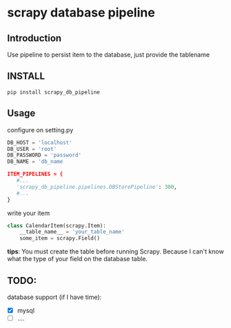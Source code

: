 # scrapy database pipeline

## Introduction

Use pipeline to persist item to the database,  just provide the tablename 

## INSTALL

```shell
pip install scrapy_db_pipeline
```

## Usage

configure on setting.py

```python
DB_HOST = 'localhost'
DB_USER = 'root'
DB_PASSWORD = 'password'
DB_NAME = 'db_name

ITEM_PIPELINES = {
   #...
   'scrapy_db_pipeline.pipelines.DBStorePipeline': 300,
   #...
}
```

write your item

```python
class CalendarItem(scrapy.Item):
    __table_name__ = 'your_table_name'
    some_item = scrapy.Field()  
```

**tips**: You must create the table before running Scrapy. Because I can't know what the type of your field on the database table.

## TODO:

database support (if I have time):

- [x] mysql
- [ ] ....